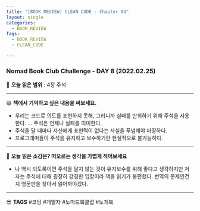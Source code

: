 ```yaml
---
title: "[BOOK REVIEW] CLEAN CODE - Chapter 04"
layout: single
categories:
  - BOOK_REVIEW
Tags:
  - BOOK_REVIEW
  - CLEAN_CODE

---
```

### Nomad Book Club Challenge - DAY 8 (2022.02.25)


:book: **오늘 읽은 범위** : 4장 주석  

---

 :smile: **책에서 기억하고 싶은 내용을 써보세요.**
- 우리는 코드로 의도를 표현하지 못해, 그러니까 실패를 만회하기 위해 주석을 사용한다. ... 주석은 언제나 실패를 의미한다.
- 주석을 달 때마다 자신에게 표현력이 없다는 사실을 푸념해야 마땅하다.
- 프로그래머들이 주석을 유지하고 보수하기란 현실적으로 불가능하다.
  
---

 :thinking: **오늘 읽은 소감은? 떠오르는 생각을 가볍게 적어보세요**
- 나 역시 되도록이면 주석을 달지 않는 것이 유지보수를 위해 좋다고 생각하지만 저자는 주석에 대해 굉장히 강경한 입장이라 책을 읽기가 불편했다. 
번역의 문제인건지 영문판을 찾아서 읽어봐야겠다.


---

 :sunglasses: **TAGS** #코딩 #개발자 #노마드북클럽 #노개북